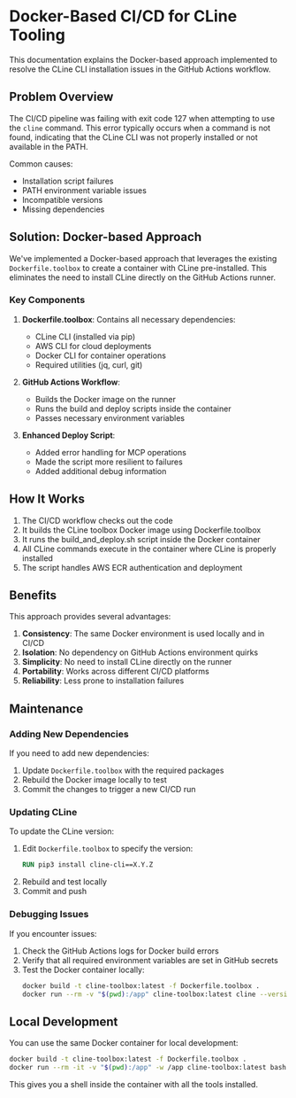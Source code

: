 # Docker-Based CI/CD for CLine Tooling

This documentation explains the Docker-based approach implemented to resolve the CLine CLI installation issues in the GitHub Actions workflow.

## Problem Overview

The CI/CD pipeline was failing with exit code 127 when attempting to use the `cline` command. This error typically occurs when a command is not found, indicating that the CLine CLI was not properly installed or not available in the PATH.

Common causes:
- Installation script failures
- PATH environment variable issues
- Incompatible versions
- Missing dependencies

## Solution: Docker-based Approach

We've implemented a Docker-based approach that leverages the existing `Dockerfile.toolbox` to create a container with CLine pre-installed. This eliminates the need to install CLine directly on the GitHub Actions runner.

### Key Components

1. **Dockerfile.toolbox**: Contains all necessary dependencies:
   - CLine CLI (installed via pip)
   - AWS CLI for cloud deployments
   - Docker CLI for container operations
   - Required utilities (jq, curl, git)

2. **GitHub Actions Workflow**:
   - Builds the Docker image on the runner
   - Runs the build and deploy scripts inside the container
   - Passes necessary environment variables

3. **Enhanced Deploy Script**:
   - Added error handling for MCP operations
   - Made the script more resilient to failures
   - Added additional debug information

## How It Works

1. The CI/CD workflow checks out the code
2. It builds the CLine toolbox Docker image using Dockerfile.toolbox
3. It runs the build_and_deploy.sh script inside the Docker container
4. All CLine commands execute in the container where CLine is properly installed
5. The script handles AWS ECR authentication and deployment

## Benefits

This approach provides several advantages:

1. **Consistency**: The same Docker environment is used locally and in CI/CD
2. **Isolation**: No dependency on GitHub Actions environment quirks
3. **Simplicity**: No need to install CLine directly on the runner
4. **Portability**: Works across different CI/CD platforms
5. **Reliability**: Less prone to installation failures

## Maintenance

### Adding New Dependencies

If you need to add new dependencies:

1. Update `Dockerfile.toolbox` with the required packages
2. Rebuild the Docker image locally to test
3. Commit the changes to trigger a new CI/CD run

### Updating CLine

To update the CLine version:

1. Edit `Dockerfile.toolbox` to specify the version:
   ```dockerfile
   RUN pip3 install cline-cli==X.Y.Z
   ```
2. Rebuild and test locally
3. Commit and push

### Debugging Issues

If you encounter issues:

1. Check the GitHub Actions logs for Docker build errors
2. Verify that all required environment variables are set in GitHub secrets
3. Test the Docker container locally:
   ```bash
   docker build -t cline-toolbox:latest -f Dockerfile.toolbox .
   docker run --rm -v "$(pwd):/app" cline-toolbox:latest cline --version
   ```

## Local Development

You can use the same Docker container for local development:

```bash
docker build -t cline-toolbox:latest -f Dockerfile.toolbox .
docker run --rm -it -v "$(pwd):/app" -w /app cline-toolbox:latest bash
```

This gives you a shell inside the container with all the tools installed.
